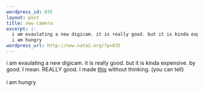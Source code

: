 ```yaml
--- 
wordpress_id: 835
layout: post
title: new camera
excerpt: |-
  i am evaulating a new digicam. it is really good. but it is kinda expensive. by good. I mean. REALLY good. I made this without thinking. (you can tell)
  i am hungry
wordpress_url: http://new.nata2.org/?p=835
---
```

i am evaulating a new digicam. it is really good. but it is kinda expensive. by good. I mean. REALLY good. I made <a href="http://www.dopeman.org/room.html">this</a> without thinking. (you can tell)
<br/><br/>i am hungry
